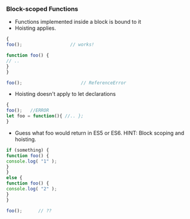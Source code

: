 ### Block-scoped Functions

* Functions implemented inside a block is bound to it
* Hoisting applies.

```js
{
foo();					// works!

function foo() {
// ..
}
}

foo();						// ReferenceError
```

* Hoisting doesn't apply to let declarations

```js
{
foo();   //ERROR
let foo = function(){ //.. };					
}
```

* Guess what foo would return in ES5 or ES6. HINT: Block scoping and hoisting.

```js
if (something) {
function foo() {
console.log( "1" );
}
}
else {
function foo() {
console.log( "2" );
}
}

foo();		// ??
```


